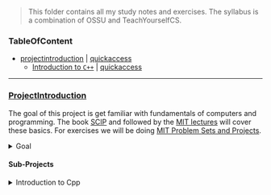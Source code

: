 > This folder contains all my study notes and exercises. The syllabus is a combination of OSSU and TeachYourselfCS.

### TableOfContent

- [projectintroduction](https://github.com/kana800/myProjects/tree/master/study#projectintroduction) | [quickaccess](https://github.com/kana800/myProjects/blob/master/study/projectintroduction)
	- [Introduction to `C++`](https://github.com/kana800/myProjects/tree/master/study#sub-projects) | [quickaccess](https://github.com/kana800/myProjects/blob/master/study/projectintroduction/introductiontocpp)

---

### [ProjectIntroduction](https://github.com/kana800/myProjects/tree/master/study/projectintroduction)

The goal of this project is get familiar with fundamentals of computers and programming. The book [SCIP](https://mitpress.mit.edu/sites/default/files/sicp/full-text/book/book.html) and followed by the [MIT lectures](http://ocw.mit.edu/courses/electrical-engineering-and-computer-science/6-001-structure-and-interpretation-of-computer-programs-spring-2005/video-lectures/) will cover these basics.
For exercises we will be doing [MIT Problem Sets and Projects](https://ocw.mit.edu/courses/electrical-engineering-and-computer-science/6-001-structure-and-interpretation-of-computer-programs-spring-2005/projects/).


<details>

<summary>Goal</summary>

- [ ] Finish the syllabus within 1-2 months, (started on Oct 09th 2021)

</details>

#### Sub-Projects

<details>
<summary>Introduction to Cpp</summary>

This is a fast paced introductory course to `C++` programming language. We will be following the [MIT's 6.096 Course](https://ocw.mit.edu/courses/electrical-engineering-and-computer-science/6-096-introduction-to-c-january-iap-2011/index.htm). Note that this course doesnt contain any videos. I will be watching videos from youtube channels like [Cherno](https://www.youtube.com/c/TheChernoProject). For exercises we will be doing projects from `1-Beginner`.

[link](https://github.com/kana800/myProjects/blob/master/study/projectintroduction/introductiontocpp)

</details>
